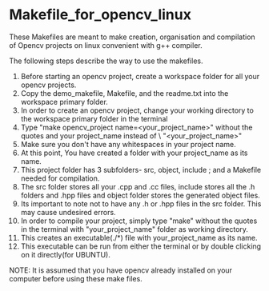 # Makefile_for_opencv_linux
These Makefiles are meant to make creation, organisation and compilation of Opencv projects on linux convenient with g++ compiler.

The following steps describe the way to use the makefiles.

1.  Before starting an opencv project, create a workspace folder for all your opencv projects.
2.  Copy the demo_makefile, Makefile, and the readme.txt into the workspace primary folder.
3.  In order to create an opencv project, change your working directory to the workspace primary folder in the terminal
4.  Type "make opencv_project name=<your_project_name>" without the quotes and your project_name instead of \ "<your_project_name>"
5.  Make sure you don't have any whitespaces in your project name.
6.  At this point, You have created a folder with your project_name as its name.
7.  This project folder has 3 subfolders- src, object, include ; and a Makefile needed for compilation.
8.  The src folder stores all your .cpp and .cc files, include stores all the .h folders and .hpp files and object folder stores the generated object files.
9.  Its important to note not to have any .h or .hpp files in the src folder. This may cause undesired errors.
10. In order to compile your project, simply type "make" without the quotes in the terminal with "your_project_name" folder as working directory.
11. This creates an executable(./*) file with your_project_name as its name.
12. This executable can be run from either the terminal or by double clicking on it directly(for UBUNTU).


NOTE: It is assumed that you have opencv already installed on your computer before using these make files.
